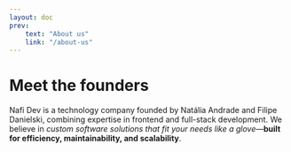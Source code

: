 ```yaml
---
layout: doc
prev:
    text: "About us"
    link: "/about-us"
---
```


<script setup>
import {
  VPTeamPage,
  VPTeamPageTitle,
  VPTeamMembers,
  VPLink
} from 'vitepress/theme'
import InteractiveBG from './InteractiveBG.vue'
const members = [
  {
    avatar: 'https://www.github.com/natalia-sampaio.png',
    name: 'Natália Andrade',
    title: 'Frontend Developer',
    desc: 'Leads UI/UX modernization, component-driven design, and performance optimization. Experience with real-time messaging platforms, chatbot builders, and frontend scalability.',
    links: [
      { icon: 'github', link: 'https://github.com/natalia-sampaio' },
      { icon: 'x', link: 'https://x.com/nataliaSRSA' },
      { icon: 'linkedin', link: 'https://www.linkedin.com/in/natalia-srs/?locale=en_US' },
      { icon: 'mailgun', link: 'mailto:natalia@nafi.dev' },
      { icon: 'calendly' , link: 'https://calendly.com/natalia-nafi'}
    ],
  },
  {
    avatar: 'https://www.github.com/filipedanielski.png',
    name: 'Filipe Danielski',
    title: 'Full-Stack Developer',
    desc: 'Specializes in backend architecture, API development, and cloud deployments. Has worked on ERP systems, fintech integrations, and large-scale governmental projects.',
    links: [
      { icon: 'github', link: 'https://github.com/filipedanielski' },
      { icon: 'linkedin', link: 'https://www.linkedin.com/in/filipedanielski/?locale=en_US' },
      { icon: 'mailgun', link: 'mailto:filipe@nafi.dev' }  
    ]
  },
]
</script>

<InteractiveBG />

# Meet the founders

Nafi Dev is a technology company founded by Natália Andrade and Filipe Danielski, combining expertise in frontend and full-stack development. We believe in _custom software solutions that fit your needs like a glove_—**built for efficiency, maintainability, and scalability**.

<VPTeamMembers
    :members="members"
  />
